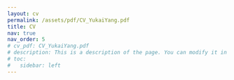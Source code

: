 ```yaml
---
layout: cv
permalink: /assets/pdf/CV_YukaiYang.pdf
title: CV
nav: true
nav_order: 5
# cv_pdf: CV_YukaiYang.pdf
# description: This is a description of the page. You can modify it in '_pages/cv.md'. You can also change or remove the top pdf download button.
# toc:
#   sidebar: left
---
```

